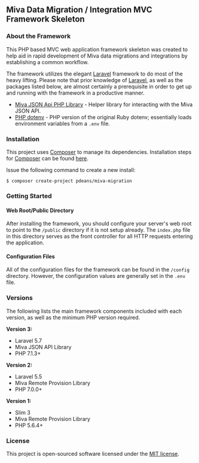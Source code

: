 ## Miva Data Migration / Integration MVC Framework Skeleton

### About the Framework

This PHP based MVC web application framework skeleton was created to help aid in rapid development of Miva data migrations and integrations by establishing a common workflow.

The framework utilizes the elegant [Laravel](https://laravel.com/) framework to do most of the heavy lifting. Please note that prior knowledge of [Laravel](https://laravel.com/), as well as the packages listed below, are almost certainly a prerequisite in order to get up and running with the framework in a productive manner.

- [Miva JSON Api PHP Library](https://github.com/pdeans/miva-api) - Helper library for interacting with the Miva JSON API.
- [PHP dotenv](https://github.com/vlucas/phpdotenv) - PHP version of the original Ruby dotenv; essentially loads environment variables from a `.env` file.

### Installation

This project uses [Composer](https://getcomposer.org/) to manage its dependencies. Installation steps for [Composer](https://getcomposer.org/) can be found [here](https://getcomposer.org/doc/00-intro.md#installation-linux-unix-osx).

Issue the following command to create a new install:

```
$ composer create-project pdeans/miva-migration
```

### Getting Started

#### Web Root/Public Directory

After installing the framework, you should configure your server's web root to point to the `/public` directory if it is not setup already. The `index.php` file in this directory serves as the front controller for all HTTP requests entering the application.

#### Configuration Files

All of the configuration files for the framework can be found in the `/config` directory. However, the configuration values are generally set in the `.env` file.

### Versions

The following lists the main framework components included with each version, as well as the minimum PHP version required.

**Version 3:**

- Laravel 5.7
- Miva JSON API Library
- PHP 7.1.3+

**Version 2:**

- Laravel 5.5
- Miva Remote Provision Library
- PHP 7.0.0+

**Version 1:**

- Slim 3
- Miva Remote Provision Library
- PHP 5.6.4+

### License

This project is open-sourced software licensed under the [MIT license](http://opensource.org/licenses/MIT).